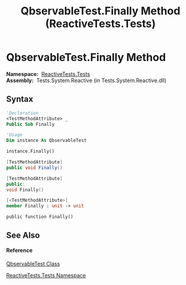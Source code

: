 ﻿---
title: QbservableTest.Finally Method  (ReactiveTests.Tests)
TOCTitle: Finally Method
ms:assetid: M:ReactiveTests.Tests.QbservableTest.Finally
ms:mtpsurl: https://msdn.microsoft.com/en-us/library/reactivetests.tests.qbservabletest.finally(v=VS.103)
ms:contentKeyID: 36619800
ms.date: 06/28/2011
mtps_version: v=VS.103
f1_keywords:
- ReactiveTests.Tests.QbservableTest.Finally
dev_langs:
- CSharp
- JScript
- VB
- FSharp
- c++
---

# QbservableTest.Finally Method

**Namespace:**  [ReactiveTests.Tests](hh289046\(v=vs.103\).md)  
**Assembly:**  Tests.System.Reactive (in Tests.System.Reactive.dll)

## Syntax

``` vb
'Declaration
<TestMethodAttribute> _
Public Sub Finally
```

``` vb
'Usage
Dim instance As QbservableTest

instance.Finally()
```

``` csharp
[TestMethodAttribute]
public void Finally()
```

``` c++
[TestMethodAttribute]
public:
void Finally()
```

``` fsharp
[<TestMethodAttribute>]
member Finally : unit -> unit 
```

``` jscript
public function Finally()
```

## See Also

#### Reference

[QbservableTest Class](hh315250\(v=vs.103\).md)

[ReactiveTests.Tests Namespace](hh289046\(v=vs.103\).md)

